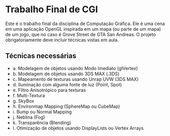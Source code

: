 # Trabalho Final de CGI

Este é o trabalho final da disciplina de Computação Gráfica. Ele é uma cena em uma aplicação OpenGL inspirada em um mapa (ou parte de um mapa) de um jogo, que no caso é Grove Street de GTA San Andreas. O projeto obrigatoriamente deve incluir técnicas vistas em aula.

## Técnicas necessárias

+ a. Modelagem de objetos usando Modo Imediato (glVertex)
+ b. Modelagem de objetos usando 3DS MAX (.3DS)
+ c. Mapeamento de texturas usando Unrap UVW (3DS MAX)
+ d. Iluminação com alguma fonte de luz (Point, Spot)
+ e. Filtro Anisotrópico para texturas
+ f. Multi-Textura
+ g. SkyBox
+ h. Environmap Mapping (SphereMap ou CubeMap)
+ i. Bump ou Normal Mapping
+ j. Neblina (Fog)
+ k. Transparência (Blending)
+ l. Otimização de objetos usando DisplayLists ou Vertex Arrays
